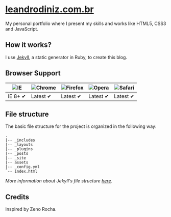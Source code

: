 # [leandrodiniz.com.br](http://leandrodiniz.com.br)

My personal portfolio where I present my skills and works like HTML5, CSS3 and JavaScript.

## How it works?

I use [Jekyll](http://jekyllrb.com/), a static generator in Ruby, to create this blog.

## Browser Support

![IE](https://cloud.githubusercontent.com/assets/398893/3528325/20373e76-078e-11e4-8e3a-1cb86cf506f0.png) | ![Chrome](https://cloud.githubusercontent.com/assets/398893/3528328/23bc7bc4-078e-11e4-8752-ba2809bf5cce.png) | ![Firefox](https://cloud.githubusercontent.com/assets/398893/3528329/26283ab0-078e-11e4-84d4-db2cf1009953.png) | ![Opera](https://cloud.githubusercontent.com/assets/398893/3528330/27ec9fa8-078e-11e4-95cb-709fd11dac16.png) | ![Safari](https://cloud.githubusercontent.com/assets/398893/3528331/29df8618-078e-11e4-8e3e-ed8ac738693f.png)
--- | --- | --- | --- | --- |
IE 8+ ✔ | Latest ✔ | Latest ✔ | Latest ✔ | Latest ✔ |

## File structure

The basic file structure for the project is organized in the following way:

```
.
|-- _includes
|-- _layouts
|-- _plugins
|-- _posts
|-- _site
|-- assets
|-- _config.yml
`-- index.html
```

*More information about Jekyll's file structure [here](https://github.com/mojombo/jekyll/wiki/Usage).*

## Credits

Inspired by Zeno Rocha.
